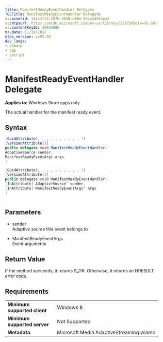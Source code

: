 ```yaml
---
title: ManifestReadyEventHandler Delegate
TOCTitle: ManifestReadyEventHandler Delegate
ms:assetid: 11612fc5-187b-4658-b09e-554a145bbea3
ms:mtpsurl: https://msdn.microsoft.com/en-us/library/JJ573658(v=VS.90)
ms:contentKeyID: 49080900
ms.date: 11/19/2012
mtps_version: v=VS.90
dev_langs:
- csharp
- cpp
- jscript
---
```


# ManifestReadyEventHandler Delegate

**Applies to:** Windows Store apps only

The actual handler for the manifest ready event.

## Syntax

```csharp
[GuidAttribute(, , , , , , , , , , )]
[VersionAttribute()]
public delegate void ManifestReadyEventHandler(
AdaptiveSource sender,
ManifestReadyEventArgs args
)
```

```cpp
[GuidAttribute(, , , , , , , , , , )]
[VersionAttribute()]
public delegate void ManifestReadyEventHandler(
[InAttribute] AdaptiveSource^ sender,
[InAttribute] ManifestReadyEventArgs^ args
)
```

```jscript
```

## Parameters

  - sender  
    Adaptive source this event belongs to

  - ManifestReadyEventArgs  
    Event arguments

## Return Value

If the method succeeds, it returns S\_OK. Otherwise, it returns an HRESULT error code.

## Requirements

|||
|--- |--- |
|**Minimum supported client**|Windows 8|
|**Minimum supported server**|Not Supported|
|**Metadata**|Microsoft.Media.AdaptiveStreaming.winmd|

